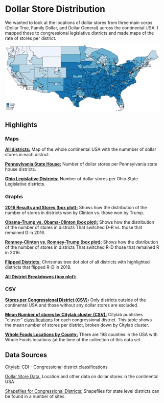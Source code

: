 # Dollar Store Distribution
We wanted to look at the locations of dollar stores from three main corps (Dollar Tree, Family Dollar, and Dollar General) across the continental USA. I mapped these to congressional legislative districts and made maps of the rate of stores per district.

![](https://github.com/gperez21/Dollar-Store/blob/master/Dollar%20store/GIS/Maps/readme_pic.png)


## Highlights

### Maps
[**All districts:**](https://github.com/gperez21/data_vis_wa/blob/master/Dollar%20store/GIS/Maps/Dollar%20stores%20per%20district.pdf) Map of the whole continental USA with the nummber of dollar stores in each district.

[**Pennsylvania State House:**](https://github.com/gperez21/Dollar-Store/blob/master/Dollar%20store/GIS/Maps/PA_house.pdf) Number of dollar stores per Pennsylvania state house districts.

[**Ohio Legislative Districts:**](https://github.com/gperez21/Dollar-Store/blob/master/Dollar%20store/GIS/Maps/Ohio_legislative.pdf) Number of dollar stores per Ohio State Legislative districts.

### Graphs
[**2016 Results and Stores (box plot):**](https://github.com/gperez21/Dollar-Store/blob/master/Dollar%20store/GIS/Maps/box_general_2016.pdf) Shows how the distribution of the number of stores in districts won by Clinton vs. those won by Trump.

[**Obama-Trump vs. Obama-Clinton (box plot):**](https://github.com/gperez21/Dollar-Store/blob/master/Dollar%20store/GIS/Maps/Obama_Trump.pdf) Shows how the distribution of the number of stores in districts That switched D-R vs. those that remained D in 2016.

[**Romney-Clinton vs. Romney-Trump (box plot):**](https://github.com/gperez21/Dollar-Store/blob/master/Dollar%20store/GIS/Maps/Romney_Clinton.pdf) Shows how the distribution of the number of stores in districts That switched R-D those that remained R in 2016.

[**Flipped Districts:**](https://github.com/gperez21/Dollar-Store/blob/master/Dollar%20store/GIS/Maps/Flipped.pdf) Christmas tree dot plot of all districts with highlighted districts that flipped R-D in 2018.

[**All District Breakdowns (box plot):**](https://github.com/gperez21/Dollar-Store/blob/master/Dollar%20store/GIS/Maps/All_box.pdf)

### CSV
[**Stores per Congressional District (CSV):**](https://github.com/gperez21/Dollar-Store/blob/master/Dollar%20store/Stata/Data/District_classification.csv) Only districts outside of the continental USA and those without any dollar stores are excluded.

[**Mean Number of stores by Citylab cluster (CSV):**](https://github.com/gperez21/Dollar-Store/blob/master/Dollar%20store/Stata/Data/Mean_store_by_cluster.csv) Citylab publishes "cluster" [classifications](https://github.com/theatlantic/citylab-data/tree/master/citylab-congress) for each congressional district. This table shows the mean number of stores per district, broken down by Citylab cluster.

[**Whole Foods Locations by County:**](https://github.com/gperez21/Dollar-Store/blob/master/Dollar%20store/Dollar%20store%20data/WholeFoods_by_county.csv) There are 198 counties in the USA with Whole Foods locations (at the time of the collection of this data set.

## Data Sources
[Citylab:](https://github.com/theatlantic/citylab-data/tree/master/citylab-congress) CDI - Congressional district classifications


[Dollar Store Data:](https://raw.githubusercontent.com/jshannon75/snap_retailers_2008_2017/master/data/dollars_all_wide.csv) Location and other data on dollar stores in the continental USA

[Shapefiles for Congressional Districts:](https://www.census.gov/geo/maps-data/data/cbf/cbf_cds.html) Shapefiles for state level districts can be found in a number of sites.
